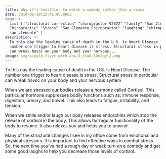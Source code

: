 ```yaml
---
title: Why it’s healthier to watch a comedy rather than a drama
date: 2014-05-19T22:41:00.000Z
tags: >-
  List [ "structural correction" "chiropractor 92672" "family" "San Clemente
  Chiropractic" "Stress" "San Clemente Chiropractor" "laughing" "chiropractor
  san clemente" ]
description: >-
  To this day the leading cause of death in the U.S. is Heart Disease. The
  number one trigger to heart disease is stress. Structural stress in particular
  can wreak havoc on your body and your nervous...
image: img/single-flyer-with-ahs_0_itok-1molqyl2.png
---
```

To this day the leading cause of death in the U.S. is Heart Disease. The number one trigger to heart disease is stress. Structural stress in particular can wreak havoc on your body and your nervous system

When we are stressed our bodies release a hormone called Cortisol. This particular hormone suppresses bodily functions such as: immune response, digestion, urinary, and bowel. This also leads to fatigue, irritability, and tension.

When we smile and/or laugh our body releases endorphins which stop the release of cortisol in the body. This allows for regular functionality of the body to resume. It also relaxes you and helps you to unwind.

Many of the structural changes I see in my office come from emotional and physical stressors. It is important to find effective ways to combat stress. So, the next time you’ve had a rough day or week turn on a comedy and get some good laughs to help you decrease those levels of cortisol.